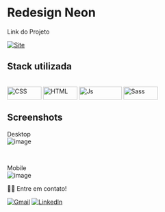# Redesign Neon

Link do Projeto

<a link href="https://lp-neon-joanderson337.vercel.app/" target="_blank">![Site](https://shields.io/badge/acessar-Site-green?&style=for-the-badge)</a>


## Stack utilizada
<div style="display: inline_block"><br>
  <img align="center" alt="CSS" height="30" width="80" src="https://img.shields.io/badge/CSS3-1572B6?style=for-the-badge&logo=css3&logoColor=white">
  <img align="center" alt="HTML" height="30" width="80" src="https://img.shields.io/badge/HTML5-E34F26?style=for-the-badge&logo=html5&logoColor=white">
  <img align="center" alt="Js" height="30" width="100" src="https://img.shields.io/badge/JavaScript-F7DF1E?style=for-the-badge&logo=javascript&logoColor=black">
  <img align="center" alt="Sass" height="30" width="80" src="https://img.shields.io/badge/Sass-CC6699?style=for-the-badge&logo=sass&logoColor=white">

  
</div>

## Screenshots

Desktop
<br>
![image](https://user-images.githubusercontent.com/77758027/175203462-b59ad153-891d-48d3-93b6-da8f19a1a4ac.png)


<br>


Mobile
<br>
![image](https://user-images.githubusercontent.com/77758027/175203574-0690e6f1-8fdb-4252-8416-885878878430.png)



👋🏽 Entre em contato!
<br/>


 <a href="mailto:jhonny_040996@hotmail.com">![Gmail](https://img.shields.io/badge/Gmail-D14836?style=for-the-badge&logo=gmail&logoColor=white)</a>
 <a href="https://www.linkedin.com/in/joandersonsilva337/" target="_blank">![LinkedIn](https://img.shields.io/badge/linkedin-%230077B5.svg?style=for-the-badge&logo=linkedin&logoColor=white)</a> 



